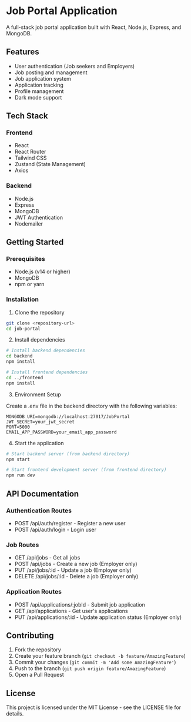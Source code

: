 # Job Portal Application

A full-stack job portal application built with React, Node.js, Express, and MongoDB.

## Features

- User authentication (Job seekers and Employers)
- Job posting and management
- Job application system
- Application tracking
- Profile management
- Dark mode support

## Tech Stack

### Frontend
- React
- React Router
- Tailwind CSS
- Zustand (State Management)
- Axios

### Backend
- Node.js
- Express
- MongoDB
- JWT Authentication
- Nodemailer

## Getting Started

### Prerequisites
- Node.js (v14 or higher)
- MongoDB
- npm or yarn

### Installation

1. Clone the repository
```bash
git clone <repository-url>
cd job-portal
```

2. Install dependencies
```bash
# Install backend dependencies
cd backend
npm install

# Install frontend dependencies
cd ../frontend
npm install
```

3. Environment Setup

Create a .env file in the backend directory with the following variables:
```env
MONGODB_URI=mongodb://localhost:27017/JobPortal
JWT_SECRET=your_jwt_secret
PORT=5000
EMAIL_APP_PASSWORD=your_email_app_password
```

4. Start the application
```bash
# Start backend server (from backend directory)
npm start

# Start frontend development server (from frontend directory)
npm run dev
```

## API Documentation

### Authentication Routes
- POST /api/auth/register - Register a new user
- POST /api/auth/login - Login user

### Job Routes
- GET /api/jobs - Get all jobs
- POST /api/jobs - Create a new job (Employer only)
- PUT /api/jobs/:id - Update a job (Employer only)
- DELETE /api/jobs/:id - Delete a job (Employer only)

### Application Routes
- POST /api/applications/:jobId - Submit job application
- GET /api/applications - Get user's applications
- PUT /api/applications/:id - Update application status (Employer only)

## Contributing

1. Fork the repository
2. Create your feature branch (`git checkout -b feature/AmazingFeature`)
3. Commit your changes (`git commit -m 'Add some AmazingFeature'`)
4. Push to the branch (`git push origin feature/AmazingFeature`)
5. Open a Pull Request

## License

This project is licensed under the MIT License - see the LICENSE file for details.

